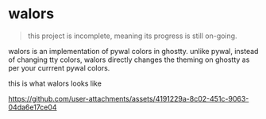 # walors 

> this project is incomplete, meaning its progress is still on-going.

walors is an implementation of pywal colors in ghostty. unlike pywal, instead of changing tty colors, walors directly changes the theming on ghostty as per your currrent pywal colors.

this is what walors looks like

https://github.com/user-attachments/assets/4191229a-8c02-451c-9063-04da6e17ce04

